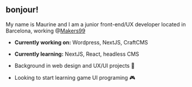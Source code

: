 ## bonjour!
My name is Maurine and I am a junior front-end/UX developer located in Barcelona, working @[Makers99](https://makers99.com)

* **Currently working on:** Wordpress, NextJS, CraftCMS
* **Currently learning:** NextJS, React, headless CMS

* Background in web design and UX/UI projects 🧩
* Looking to start learning game UI programing 🎮
